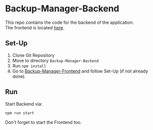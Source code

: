 # Backup-Manager-Backend
This repo contains the code for the backend of the application.  
The frontend is located [here](https://github.com/Erik966/Backup-Manager-Frontend/tree/dev).  

## Set-Up
1. Clone Git Repository
2. Move to directory `Backup-Manager-Backend`
3. Run `npm install`
4. Go to [Backup-Manager-Frontend](https://github.com/Erik966/Backup-Manager-Frontend/tree/dev) and follow Set-Up (if not already done).

## Run
Start Backend via:
```bash
npm run start
```
Don't forget to start the Frontend too.
